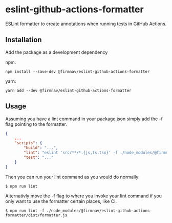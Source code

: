 # eslint-github-actions-formatter
ESLint formatter to create annotations when running tests in GitHub Actions.


## Installation
Add the package as a development dependency

npm:
```
npm install --save-dev @firmnav/eslint-github-actions-formatter
```
yarn:
```
yarn add --dev @firmnav/eslint-github-actions-formatter
```

## Usage
Assuming you have a lint command in your package.json simply add the -f flag pointing to the formatter.
```json
{
    ...
    "scripts": {
        "build": "...",
        "lint": "eslint 'src/**/*.{js,ts,tsx}' -f ./node_modules/@firmnav/eslint-github-actions-formatter/dist/formatter.js",
        "test": "..."
    }
}
```

Then you can run your lint command as you would do normally:
```
$ npm run lint
```

Alternativly move the -f flag to where you invoke your lint command if you only want to use the formatter certain places, like CI.
```
$ npm run lint -f ./node_modules/@firmnav/eslint-github-actions-formatter/dist/formatter.js
```